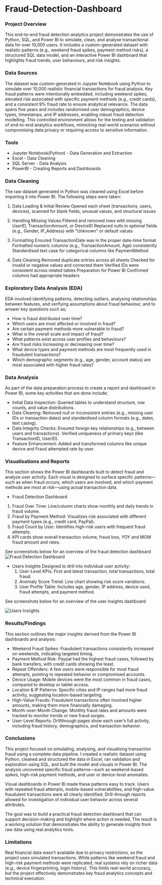 # Fraud-Detection-Dashboard

### Project Overview
This end-to-end fraud detection analytics project demonstrates the use of Python, SQL, and Power BI to simulate, clean, and analyse transactional data for over 10,000 users. It includes a custom-generated dataset with realistic patterns (e.g., weekend fraud spikes, payment method risks), a structured SQL data model, and an interactive Power BI dashboard that highlights fraud trends, user behaviours, and risk insights.

### Data Sources
The dataset was custom-generated in Jupyter Notebook using Python to simulate over 10,000 realistic financial transactions for fraud analysis. Key fraud patterns were intentionally embedded, including weekend spikes, elevated risk associated with specific payment methods (e.g., credit cards), and a consistent 9% fraud rate to ensure analytical relevance. The data spans five years and includes randomised user demographics, device types, timestamps, and IP addresses, enabling robust fraud detection modelling. This controlled environment allows for the testing and validation of end-to-end analytics workflows, mimicking real-world scenarios without compromising data privacy or requiring access to sensitive information.

### Tools

- Jupyter Notebook(Python) - Data Generation and Extraction
- Excel - Data Cleaning
- SQL Server - Data Analysis
- PowerBI - Creating Reports and Dashboards

### Data Cleaning 
The raw dataset generated in Python was cleaned using Excel before importing it into Power BI. The following steps were taken:
1.  Data Loading & Initial Review
   Opened each sheet (transactions, users, devices), scanned for blank fields, unusual values, and structural issues

2. Handling Missing Values
   Filtered and removed rows with missing UserID, TransactionAmount, or DeviceID
   Replaced nulls in optional fields (e.g., Gender, IP_Address) with "Unknown" or default values

3. Formatting
  Ensured TransactionDate was in the proper date-time format
  Formatted numeric columns (e.g., TransactionAmount, Age) consistently
  Standardised text case for categorical columns like PaymentMethod

4. Data Cleaning
 Removed duplicate entries across all sheets
 Checked for invalid or negative values and corrected them
 Verified IDs were consistent across related tables
 Preparation for Power BI
 Confirmed columns had appropriate headers

### Exploratory Data Analysis (EDA)
EDA involved identifying patterns, detecting outliers, analysing relationships between features, and verifying assumptions about fraud behaviour,  and to answer key questions such as;

-  How is fraud distributed over time?
-  Which users are most affected or involved in fraud?
-  Are certain payment methods more vulnerable to fraud?
-  What is the overall scale and impact of fraud?
-  What patterns exist across user profiles and behaviours?
-  Are fraud risks increasing or decreasing over time?
-  What device types and payment methods are most frequently used in fraudulent transactions?
-  Which demographic segments (e.g., age, gender, account status) are most associated with higher fraud rates?

### Data Analysis
As part of the data preparation process to create a report and dashboard in Power BI, some key activities that are done include;
- Initial Data Inspection: Queried tables to understand structure, row counts, and value distributions.
- Data Cleaning: Removed null or inconsistent entries (e.g., missing user IDs or transaction dates) and standardised column formats (e.g., dates, text casing).
- Data Integrity Checks: Ensured foreign key relationships (e.g., between users and transactions). Verified uniqueness of primary keys (like TransactionID, UserID).
- Feature Enhancement: Added and transformed columns like unique device and Fraud attempted rate by user.


### Visualisations and Reports
This section shows the Power BI dashboards built to detect fraud and analyze user activity. Each visual is designed to surface specific patterns—such as when fraud occurs, which users are involved, and which payment methods are most at risk—using actual transaction data.

- Fraud Detection Dashboard
1. Fraud Over Time: Line/column charts show monthly and daily trends in fraud volume.
2. Fraud by Payment Method: Visualizes risk associated with different payment types (e.g., credit card, PayPal).
3. Fraud Count by User: Identifies high-risk users with frequent fraud attempts. 
4. KPI cards show overall transaction volume, fraud loss, YOY and MOM fraud amount and rates.

 See screenshots below for an overview of the fraud detection dashboard
![Fraud Detection Dashboard](https://github.com/user-attachments/assets/bd3f4c18-66eb-495f-b179-e3bd03e44861)


- Users Insights
 Designed to drill into individual user activity:
  1. User-Level KPIs: First and latest transaction, total transactions, total fraud.
  2. Anomaly Score Trend: Line chart showing risk score variations.
  3. User Profile Table: Includes age, gender, IP address, device used, fraud attempts, and payment method.

 See screenshots below for an overview of the user insights dashboard

![Users Insiights](https://github.com/user-attachments/assets/9e3536ef-a2bb-4ee5-93a4-8f3488c28ced)


### Results/Findings
This section outlines the major insights derived from the Power BI dashboards and analysis:
- Weekend Fraud Spikes: Fraudulent transactions consistently increased on weekends, indicating targeted timing.
- Payment Method Risk: Paypal had the highest fraud cases, followed by bank transfers, with credit cards showing the least.
- Repeat Offenders: A few users were responsible for most fraud attempts, pointing to repeated behavior or compromised accounts.
- Device Usage: Mobile devices were the most common in fraud cases, compared to desktop or tablet access.
- Location & IP Patterns: Specific cities and IP ranges had more fraud activity, suggesting location-based targeting.
- High-Value Frauds: Fraudulent transactions often involved higher amounts, making them more financially damaging.
- Month-over-Month Change: Monthly fraud rates and amounts were tracked to monitor trends or new fraud surges.
- User-Level Reports: Drillthrough pages show each user’s full activity, including fraud history, demographics, and transaction behavior.

### Conclusions
This project focused on simulating, analysing, and visualising transaction fraud using a complete data pipeline. I created a realistic dataset using Python, cleaned and structured the data in Excel, ran validation and exploration using SQL, and built the model and visuals in Power BI. The analysis uncovered specific fraud patterns—such as weekend-based spikes, high-risk payment methods, and user or device-level anomalies.

Visual dashboards in Power BI made these patterns easy to track. Users with repeated fraud attempts, mobile-based vulnerabilities, and high-value fraudulent transactions were all clearly identified. Drill-through reports allowed for investigation of individual user behavior across several attributes.

The goal was to build a practical fraud detection dashboard that can support decision-making and highlight where action is needed. The result is a working solution that demonstrates the ability to generate insights from raw data using real analytics tools.


### Limitations
Real financial data wasn’t available due to privacy restrictions, so the project uses simulated transactions. While patterns like weekend fraud and high-risk payment methods were replicated, real systems rely on richer data (e.g., device fingerprinting, login history). This limits real-world accuracy, but the project effectively demonstrates key fraud analytics concepts and technical execution.

